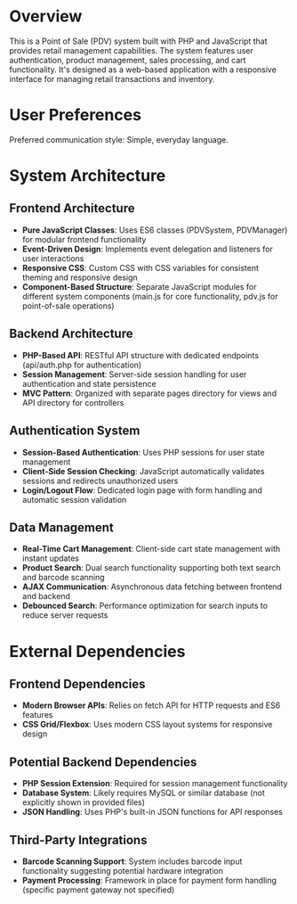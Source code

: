 # Overview

This is a Point of Sale (PDV) system built with PHP and JavaScript that provides retail management capabilities. The system features user authentication, product management, sales processing, and cart functionality. It's designed as a web-based application with a responsive interface for managing retail transactions and inventory.

# User Preferences

Preferred communication style: Simple, everyday language.

# System Architecture

## Frontend Architecture
- **Pure JavaScript Classes**: Uses ES6 classes (PDVSystem, PDVManager) for modular frontend functionality
- **Event-Driven Design**: Implements event delegation and listeners for user interactions
- **Responsive CSS**: Custom CSS with CSS variables for consistent theming and responsive design
- **Component-Based Structure**: Separate JavaScript modules for different system components (main.js for core functionality, pdv.js for point-of-sale operations)

## Backend Architecture
- **PHP-Based API**: RESTful API structure with dedicated endpoints (api/auth.php for authentication)
- **Session Management**: Server-side session handling for user authentication and state persistence
- **MVC Pattern**: Organized with separate pages directory for views and API directory for controllers

## Authentication System
- **Session-Based Authentication**: Uses PHP sessions for user state management
- **Client-Side Session Checking**: JavaScript automatically validates sessions and redirects unauthorized users
- **Login/Logout Flow**: Dedicated login page with form handling and automatic session validation

## Data Management
- **Real-Time Cart Management**: Client-side cart state management with instant updates
- **Product Search**: Dual search functionality supporting both text search and barcode scanning
- **AJAX Communication**: Asynchronous data fetching between frontend and backend
- **Debounced Search**: Performance optimization for search inputs to reduce server requests

# External Dependencies

## Frontend Dependencies
- **Modern Browser APIs**: Relies on fetch API for HTTP requests and ES6 features
- **CSS Grid/Flexbox**: Uses modern CSS layout systems for responsive design

## Potential Backend Dependencies
- **PHP Session Extension**: Required for session management functionality
- **Database System**: Likely requires MySQL or similar database (not explicitly shown in provided files)
- **JSON Handling**: Uses PHP's built-in JSON functions for API responses

## Third-Party Integrations
- **Barcode Scanning Support**: System includes barcode input functionality suggesting potential hardware integration
- **Payment Processing**: Framework in place for payment form handling (specific payment gateway not specified)